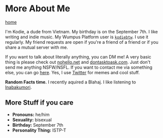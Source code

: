 # More About Me
[home](https://kdoeodkdokdkdkdododiieieie.github.io)

I'm Kodie, a dude from Vietnam. My birthday is on the September 7th. I like writing and indie music.
My Wumpus Platform user is [`kodiebtw`](https://discord.com/users/1112373063296753766). I use it regularly. My friend requests are open if you're a friend of a friend or if you share a mutual server with me.

If you want to talk about literally anything, you can DM me! A very basic thing is please check out [nohello.net](https://nohello.net/en) and [dontasktoask.com](https://dontasktoask.com/en/). Just don't send me anything NSFW/NSFL. If you want to contact me via something else, you can go [here](/contact-me). Yes, I use [Twitter](https://twitter.com/kodiebtw) for memes and cool stuff.

**Random Facts time.** I recently aquired a Blahaj. I like listening to [Inabakumori](https://open.spotify.com/artist/25b7eSZD64Sm8ReHZ1WDc7).


## More Stuff if you care
* **Pronouns:** he/him
* **Sexuality:** bisexual
* **Birthday:** September 7th
* **Personality Thing:** ISTP-T
